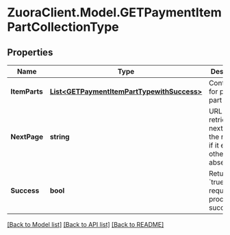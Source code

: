 # ZuoraClient.Model.GETPaymentItemPartCollectionType

## Properties

Name | Type | Description | Notes
------------ | ------------- | ------------- | -------------
**ItemParts** | [**List&lt;GETPaymentItemPartTypewithSuccess&gt;**](GETPaymentItemPartTypewithSuccess.md) | Container for payment part items.  | [optional] 
**NextPage** | **string** | URL to retrieve the next page of the response if it exists; otherwise absent.  | [optional] 
**Success** | **bool** | Returns &#x60;true&#x60; if the request was processed successfully. | [optional] 

[[Back to Model list]](../README.md#documentation-for-models) [[Back to API list]](../README.md#documentation-for-api-endpoints) [[Back to README]](../README.md)

